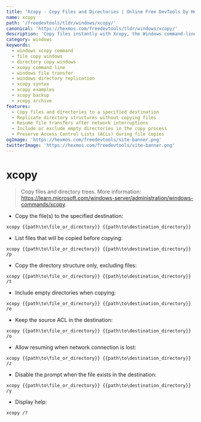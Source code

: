 ```yaml
---
title: 'Xcopy - Copy Files and Directories | Online Free DevTools by Hexmos'
name: xcopy
path: '/freedevtools/tldr/windows/xcopy/'
canonical: 'https://hexmos.com/freedevtools/tldr/windows/xcopy/'
description: 'Copy files instantly with Xcopy, the Windows command-line tool for file and directory replication. Secure your data and simplify backups. Free online tool, no registration required.'
category: windows
keywords:
  - windows xcopy command
  - file copy windows
  - directory copy windows
  - xcopy command line
  - windows file transfer
  - windows directory replication
  - xcopy syntax
  - xcopy examples
  - xcopy backup
  - xcopy archive
features:
  - Copy files and directories to a specified destination
  - Replicate directory structures without copying files
  - Resume file transfers after network interruptions
  - Include or exclude empty directories in the copy process
  - Preserve Access Control Lists (ACLs) during file copies
ogImage: 'https://hexmos.com/freedevtools/site-banner.png'
twitterImage: 'https://hexmos.com/freedevtools/site-banner.png'
---
```


# xcopy

> Copy files and directory trees.
> More information: <https://learn.microsoft.com/windows-server/administration/windows-commands/xcopy>.

- Copy the file(s) to the specified destination:

`xcopy {{path\to\file_or_directory}} {{path\to\destination_directory}}`

- List files that will be copied before copying:

`xcopy {{path\to\file_or_directory}} {{path\to\destination_directory}} /p`

- Copy the directory structure only, excluding files:

`xcopy {{path\to\file_or_directory}} {{path\to\destination_directory}} /t`

- Include empty directories when copying:

`xcopy {{path\to\file_or_directory}} {{path\to\destination_directory}} /e`

- Keep the source ACL in the destination:

`xcopy {{path\to\file_or_directory}} {{path\to\destination_directory}} /o`

- Allow resuming when network connection is lost:

`xcopy {{path\to\file_or_directory}} {{path\to\destination_directory}} /z`

- Disable the prompt when the file exists in the destination:

`xcopy {{path\to\file_or_directory}} {{path\to\destination_directory}} /y`

- Display help:

`xcopy /?`
